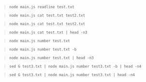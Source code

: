 > `node main.js readline test.txt`

> `node main.js cat test.txt test2.txt`

> `node main.js cat test.txt test2.txt`

> `node main.js cat test.txt | head -n3`

> `node main.js number test.txt`

> `node main.js number test.txt -b`

> `node main.js number test.txt | head -n3`

> `sed G test3.txt | node main.js number test3.txt -b | head -n4`

> `sed G test3.txt | node main.js number test3.txt | head -n4`






